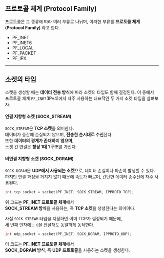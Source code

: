 
## 프로토콜 체계 (Protocol Family)

프로토콜은 그 종류에 따라 여러 부류로 나뉘며, 이러한 부류를 **프로토콜 체계(Protocol Family)** 라고 한다.

- PF_INET
- PF_INET6
- PF_LOCAL
- PF_PACKET
- PF_IPX

---
## 소켓의 타입

소켓을 생성할 때는 **데이터 전송 방식**에 따라 소켓의 타입도 함께 결정된다. 이 중에서 프로토콜 체계 `PF_INET`(IPv4)에서 자주 사용하는 대표적인 두 가지 소켓 타입을 살펴보자.

#### 연결 지향형 소켓 (SOCK_STREAM)

`SOCK_STREAM`은 **TCP 소켓**을 의미한다.  
데이터가 중간에 손실되지 않으며, **전송한 순서대로 수신**된다.  
또한 **데이터의 경계가 존재하지 않으며**,  
소켓 간 연결은 **항상 1대 1 구조**를 가진다.



#### 비연결 지향형 소켓 (SOCK_DGRAM)

`SOCK_DGRAM`은 **UDP에서 사용되는 소켓**으로, 데이터 손실이나 파손이 발생할 수 있다.  
하지만 연결 과정을 거치지 않기 때문에 속도가 빠르며, 간단한 데이터 송수신에 자주 사용된다.


```c
int tcp_socket = socket(PF_INET, SOCK_STREAM, IPPROTO_TCP);
```

위 코드는 **PF_INET 프로토콜 체계**에서  
**SOCK_STREAM 방식**을 사용하는, 즉 **TCP 소켓**을 생성한다는 의미이다.

사실 `SOCK_STREAM` 타입을 지정하면 이미 TCP가 결정되기 때문에,  
세 번째 인자에는 `0`을 전달해도 동일하게 동작한다.


```c
int udp_socket = socket(PF_INET, SOCK_DGRAM, IPPROTO_UDP);
```

이 코드는 **PF_INET 프로토콜 체계**에서  
**SOCK_DGRAM 방식**, 즉 **UDP 프로토콜**을 사용하는 소켓을 생성한다.
